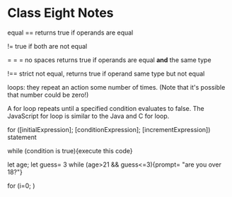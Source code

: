 # Class Eight Notes

equal == returns true if operands are equal 

!= true if both are not equal 

= = = no spaces returns true if operands are equal **and** the same type 

!== strict not equal, returns true if operand same type but not equal 

loops:  they repeat an action some number of times. (Note that it's possible that number could be zero!)

A for loop repeats until a specified condition evaluates to false. The JavaScript for loop is similar to the Java and C for loop.

for ([initialExpression]; [conditionExpression]; [incrementExpression])
  statement

  while (condition is true){execute this code}

let age;
let guess= 3
while (age>21 && guess<=3){prompt= "are you over 18?"}

for (i=0; )

